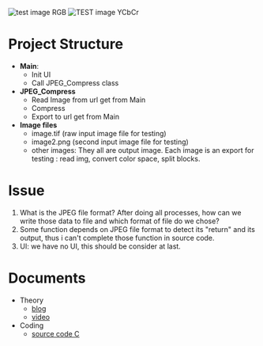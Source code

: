 ![](https://sistenix.com/img/rgb.png "test image RGB")
![](https://sistenix.com/img/ycbcr.jpg "TEST image YCbCr")
# Project Structure
* __Main__:
    *   Init UI 
    *   Call JPEG_Compress class
* __JPEG_Compress__
    *   Read Image from url get from Main
    *   Compress
    *   Export to url get from  Main
* __Image files__
    * image.tif (raw input image file for testing)
    * image2.png (second input image file for testing)
    * other images: They all are output image. Each image is an export for testing : read img, convert color space, split blocks.
# Issue
1. What is the JPEG file format? After doing all processes, how can we write those data to file and which format of file do we chose?
2. Some function depends on JPEG file format to detect its "return" and its output, thus i can't complete those function in source code.
3. UI: we have no UI, this should be consider at last.
# Documents
* Theory
    * [blog](http://www.robertstocker.co.uk/jpeg/jpeg_new_6.htm)
    * [video](https://www.youtube.com/watch?v=Q2aEzeMDHMA)
* Coding
    * [source code C](https://github.com/stbrumme/toojpeg)